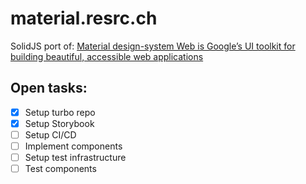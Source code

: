 # material.resrc.ch

SolidJS port of: [Material design-system Web is Google’s UI toolkit for building beautiful, accessible web applications](https://github.com/material-components/material-web)

## Open tasks:

- [x] Setup turbo repo
- [x] Setup Storybook
- [ ] Setup CI/CD
- [ ] Implement components
- [ ] Setup test infrastructure
- [ ] Test components
